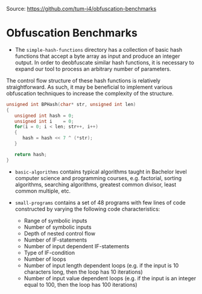 Source: https://github.com/tum-i4/obfuscation-benchmarks

# Obfuscation Benchmarks

- The `simple-hash-functions` directory has a collection of basic hash functions
that accept a byte array as input and produce an integer output.
In order to deobfuscate similar hash functions, it is necessary to expand our tool to
process an arbitrary number of parameters.

The control flow structure of these hash functions is relatively straightforward.
As such, it may be beneficial to implement various obfuscation techniques to
increase the complexity of the structure.

```c
unsigned int BPHash(char* str, unsigned int len)
{
   unsigned int hash = 0;
   unsigned int i    = 0;
   for(i = 0; i < len; str++, i++)
   {
      hash = hash << 7 ^ (*str);
   }

   return hash;
}
```


- `basic-algorithms` contains typical algorithms taught in Bachelor level computer science and programming courses, e.g. factorial, sorting algorithms, searching algorithms, greatest common divisor, least common multiple, etc.

- `small-programs` contains a set of 48 programs with few lines of code constructed by varying the following code characteristics:
    - Range of symbolic inputs
    - Number of symbolic inputs
    - Depth of nested control flow
    - Number of IF-statements
    - Number of input dependent IF-statements
    - Type of IF-condition
    - Number of loops
    - Number of input length dependent loops (e.g. if the input is 10 characters long, then the loop has 10 iterations)
    - Number of input value dependent loops (e.g. if the input is an integer equal to 100, then the loop has 100 iterations)